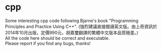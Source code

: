 # cpp
Some interesting cpp code following Bjarne's book "Programming Principles and Practice Using C++". (強烈建議直接閱讀英文版。由上奇資訊於2014年10月出版，定價990元，胡嘉璽翻譯的繁體中文版本品質極差。) </br>
All the code here should be correct and executable. </br>
Please report if you find any bugs, thanks! </br>
